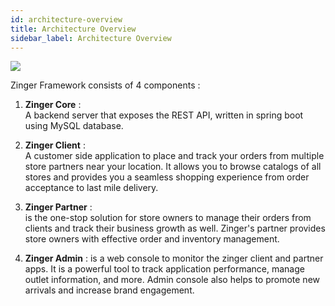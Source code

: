 ```yaml
---
id: architecture-overview
title: Architecture Overview 
sidebar_label: Architecture Overview
---
```


![](/img/zinger/zinger-arch.png)


Zinger Framework consists of 4 components :

1. **Zinger Core** : <br/>A backend server that exposes the REST API, written in spring boot using MySQL database. 

2. **Zinger Client** : <br/>A customer side application to place and track your orders from multiple store partners near your location. It allows you to browse catalogs of all stores and provides you a seamless shopping experience from order acceptance to last mile delivery.

3. **Zinger Partner** : <br/>is the one-stop solution for store owners to manage their orders from clients and track their business growth as well. Zinger's partner provides store owners with effective order and inventory management.

4. **Zinger Admin** : is a web console to monitor the zinger client and partner apps. It is a powerful tool to track application performance, manage outlet information, and more. Admin console also helps to promote new arrivals and increase brand engagement.

